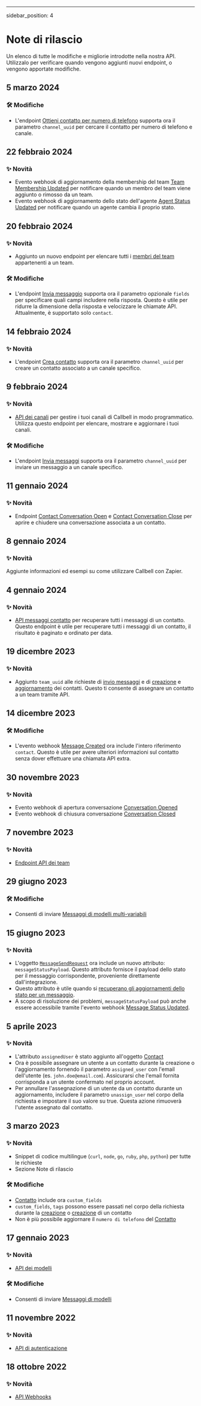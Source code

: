---

sidebar_position: 4

# Note di rilascio

Un elenco di tutte le modifiche e migliorie introdotte nella nostra API. Utilizzalo per verificare quando vengono aggiunti nuovi endpoint, o vengono apportate modifiche.

## 5 marzo 2024

### 🛠️ Modifiche

- L'endpoint [Ottieni contatto per numero di telefono](/api/reference/contacts_api/get_contact_by_phone) supporta ora il parametro `channel_uuid` per cercare il contatto per numero di telefono e canale.

## 22 febbraio 2024

### ✨ Novità

- Evento webhook di aggiornamento della membership del team [Team Membership Updated](/api/reference/webhooks/team_events/team_membership_updated) per notificare quando un membro del team viene aggiunto o rimosso da un team.
- Evento webhook di aggiornamento dello stato dell'agente [Agent Status Updated](/api/reference/webhooks/agent_events/agent_status_updated) per notificare quando un agente cambia il proprio stato.

## 20 febbraio 2024

### ✨ Novità

- Aggiunto un nuovo endpoint per elencare tutti i [membri del team](/api/reference/teams_api/get_team_members) appartenenti a un team.

### 🛠️ Modifiche

- L'endpoint [Invia messaggio](/api/reference/messages_api/post_send_messages) supporta ora il parametro opzionale `fields` per specificare quali campi includere nella risposta. Questo è utile per ridurre la dimensione della risposta e velocizzare le chiamate API. Attualmente, è supportato solo `contact`.

## 14 febbraio 2024

### ✨ Novità

- L'endpoint [Crea contatto](/api/reference/contacts_api/post_contacts) supporta ora il parametro `channel_uuid` per creare un contatto associato a un canale specifico.

## 9 febbraio 2024

### ✨ Novità

- [API dei canali](/api/reference/channels_api/introduction) per gestire i tuoi canali di Callbell in modo programmatico. Utilizza questo endpoint per elencare, mostrare e aggiornare i tuoi canali.

### 🛠️ Modifiche

- L'endpoint [Invia messaggi](/api/reference/messages_api/post_send_messages) supporta ora il parametro `channel_uuid` per inviare un messaggio a un canale specifico.

## 11 gennaio 2024

### ✨ Novità

- Endpoint [Contact Conversation Open](/api/reference/contacts_api/post_contact_conversation_open) e [Contact Conversation Close](/api/reference/contacts_api/post_contact_conversation_close) per aprire e chiudere una conversazione associata a un contatto.

## 8 gennaio 2024

### ✨ Novità

Aggiunte informazioni ed esempi su come utilizzare Callbell con Zapier.

## 4 gennaio 2024

### ✨ Novità

- [API messaggi contatto](/api/reference/contacts_api/get_contact_messages) per recuperare tutti i messaggi di un contatto. Questo endpoint è utile per recuperare tutti i messaggi di un contatto, il risultato è paginato e ordinato per data.

## 19 dicembre 2023

### ✨ Novità

- Aggiunto `team_uuid` alle richieste di [invio messaggi](/api/reference/messages_api/post_send_messages) e di [creazione](/api/reference/contacts_api/post_contacts) e [aggiornamento](/api/reference/contacts_api/patch_contacts) dei contatti. Questo ti consente di assegnare un contatto a un team tramite API.

## 14 dicembre 2023

### 🛠️ Modifiche

- L'evento webhook [Message Created](/api/reference/webhooks/message_events/message_created) ora include l'intero riferimento `contact`. Questo è utile per avere ulteriori informazioni sul contatto senza dover effettuare una chiamata API extra.

## 30 novembre 2023

### ✨ Novità

- Evento webhook di apertura conversazione [Conversation Opened](/api/reference/webhooks/conversation_events/conversation_opened)
- Evento webhook di chiusura conversazione [Conversation Closed](/api/reference/webhooks/conversation_events/conversation_closed)

## 7 novembre 2023

### ✨ Novità

- [Endpoint API dei team](/api/reference/teams_api/introduction)

## 29 giugno 2023

### 🛠️ Modifiche

- Consenti di inviare [Messaggi di modelli multi-variabili](/api/reference/messages_api/post_send_messages#send-multi-variables-template-messages)

## 15 giugno 2023

### ✨ Novità

- L'oggetto [`MessageSendRequest`](/api/reference/object_types/message_send_request) ora include un nuovo attributo: `messageStatusPayload`. Questo attributo fornisce il payload dello stato per il messaggio corrispondente, proveniente direttamente dall'integrazione.
- Questo attributo è utile quando si [recuperano gli aggiornamenti dello stato per un messaggio](/api/reference/messages_api/get_message_status).
- A scopo di risoluzione dei problemi, `messageStatusPayload` può anche essere accessibile tramite l'evento webhook [Message Status Updated](/api/reference/webhooks/message_events/message_status_updated).

## 5 aprile 2023

### ✨ Novità

- L'attributo `assignedUser` è stato aggiunto all'oggetto [Contact](/api/reference/object_types/contact)
- Ora è possibile assegnare un utente a un contatto durante la creazione o l'aggiornamento fornendo il parametro `assigned_user` con l'email dell'utente (es. `john.doe@email.com`). Assicurarsi che l'email fornita corrisponda a un utente confermato nel proprio account.
- Per annullare l'assegnazione di un utente da un contatto durante un aggiornamento, includere il parametro `unassign_user` nel corpo della richiesta e impostare il suo valore su true. Questa azione rimuoverà l'utente assegnato dal contatto.

## 3 marzo 2023

### ✨ Novità

- Snippet di codice multilingue (`curl`, `node`, `go`, `ruby`, `php`, `python`) per tutte le richieste
- Sezione Note di rilascio

### 🛠️ Modifiche

- [Contatto](/api/reference/object_types/contact) include ora `custom_fields`
- `custom_fields`, `tags` possono essere passati nel corpo della richiesta durante la [creazione](/api/reference/contacts_api/post_contacts) o [creazione](/api/reference/contacts_api/post_contacts) di un contatto
- Non è più possibile aggiornare il `numero di telefono` del [Contatto](/api/reference/object_types/contact)

## 17 gennaio 2023

### ✨ Novità

- [API dei modelli](/api/reference/template_messages_api/introduction)

### 🛠️ Modifiche

- Consenti di inviare [Messaggi di modelli](/api/reference/messages_api/post_send_messages#send-template-messages)

## 11 novembre 2022

### ✨ Novità

- [API di autenticazione](/api/reference/auth_api/introduction)

## 18 ottobre 2022

### ✨ Novità

- [API Webhooks](/api/reference/webhooks_api/introduction)